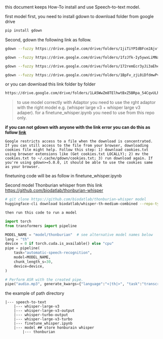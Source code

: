 this document keeps How-To install and use Speech-to-text model.

first model
first, you need to install gdown to download folder from google drive

```bash
pip install gdown
```
Second, gdown the following link as follow.

```bash
gdown --fuzzy https://drive.google.com/drive/folders/1jiTiYPIdBFce2Ajvf7k7uzui2PGarPdx?usp=drive_link --folder ####Whisper large v3 

gdown --fuzzy https://drive.google.com/drive/folders/1fzJfk-Iy5ywxLiMNaWN-FD6ORH0nuyyK?usp=drive_link --folder #### whisper large v3 Adaptor

gdown --fuzzy https://drive.google.com/drive/folders/172remEcr3yJi3aEhe7KIhvZxejtpuawd?usp=drive_link --folder #### whisper large v3 turbor Adapter

gdown --fuzzy https://drive.google.com/drive/folders/1BpFv_zjL0iDfdmwPvYSxhkkSlFbzJJfW?usp=drive_link --folder #### whisper large v3 turbo
```
or you can download this link folder by folder
```bash
https://drive.google.com/drive/folders/1LA5WwZm8TElhwtBxZ5BRpa_54CqvULht?usp=drive_link
```

> to use model correctly with Adaptor you need to use the rght adaptor with the right model e.g. (whisper large v3 + whisper large v3 adaper). for a finetune_whisper.ipynb you need to use from this repo only.

**if you can not gdown with anyone with the link error you can do this as follow [link](https://github.com/wkentaro/gdown?tab=readme-ov-file#faq)**

```
Google restricts access to a file when the download is concentrated. If you can still access to the file from your browser, downloading cookies file might help. Follow this step: 1) download cookies.txt using browser extensions like (Get cookies.txt LOCALLY); 2) mv the cookies.txt to ~/.cache/gdown/cookies.txt; 3) run download again. If you're using gdown>=5.0.0, it should be able to use the cookies same as your browser.
```






finetuning code will be as follow in finetune_whisper.ipynb


Second model
Thonburian whisper from this link https://github.com/biodatlab/thonburian-whisper
```bash
# git clone https://github.com/biodatlab/thonburian-whisper model
huggingface-cli download biodatlab/whisper-th-medium-combined --repo-type model --local-dir model/thonburian

```





```python
then run this code to run a model

import torch
from transformers import pipeline

MODEL_NAME = "model/thonburian"  # see alternative model names below
lang = "th"
device = 0 if torch.cuda.is_available() else "cpu"
pipe = pipeline(
    task="automatic-speech-recognition",
    model=MODEL_NAME,
    chunk_length_s=30,
    device=device,
)

# Perform ASR with the created pipe.
pipe("audio.mp3", generate_kwargs={"language":"<|th|>", "task":"transcribe"}, batch_size=16)["text"]
```



the example of path directory
```
|--- speech-to-text
    |--- whisper-large-v3
    |--- whisper-large-v3-output
    |--- whisper-turbo-output
    |--- whisper-large-v3-turbo
    |--- finetune_whisper.ipynb
    |--- model ## store honburain whisper
        |--- thonburian
```



